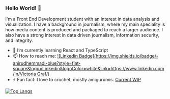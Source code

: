 ### Hello World! 👋

I'm a Front End Development student with an interest in data analysis and visualization. I have a background in journalism, where my main speciality is how media content is produced and packaged to reach a larger audience. I also have a strong interest in data driven journalism, information security, and integrity.

- 🌱 I’m currently learning React and TypeScript
- 📫 How to reach me: [![Linkedin Badge](https://img.shields.io/badge/-anirudhemmadi-blue?style=flat-square&logo=Linkedin&logoColor=white&link=https://www.linkedin.com/in/Victoria Graf/)](https://www.linkedin.com/in/victoria-graf-3a4322131/?locale=en_US)
- ⚡ Fun fact: I love to crochet, mostly amigurumis. [Current WIP](https://ravel.me/Vicachu/86w11l)

[![Top Langs](https://github-readme-stats.vercel.app/api/top-langs/?username=Vicachu42&langs_count=4)](https://github.com/anuraghazra/github-readme-stats)


<!--
**Vicachu42/Vicachu42** is a ✨ _special_ ✨ repository because its `README.md` (this file) appears on your GitHub profile.

Here are some ideas to get you started:

- 🔭 I’m currently working on ...
- 🌱 I’m currently learning ...
- 👯 I’m looking to collaborate on ...
- 🤔 I’m looking for help with ...
- 💬 Ask me about ...
- 📫 How to reach me: ...
- 😄 Pronouns: ...
- ⚡ Fun fact: ...

[![](https://img.shields.io/badge/-linkedin-0073B1?style=flat-square)](https://www.linkedin.com/in/victoria-graf-3a4322131/?locale=en_US)
[![](https://img.shields.io/badge/-resume-332B40?style=flat-square)](https://resume.io/r/zUDFmwciy)
-->
